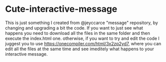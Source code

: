 # Cute-interactive-message
This is just something I created from @jeyccarce "message" repository, by changing and upgrading a bit the code.
If you want to just see what happens you need to download all the files in the same folder and then execute the index.html one.
otherwise, if you want to try and edit the code I juggest you to use https://onecompiler.com/html/3x2zp2yd7, where you can edit all the files at the same time and see imeditely what happens to your interactive message.
